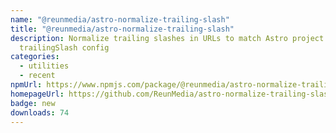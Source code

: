 ```yaml
---
name: "@reunmedia/astro-normalize-trailing-slash"
title: "@reunmedia/astro-normalize-trailing-slash"
description: Normalize trailing slashes in URLs to match Astro project's
  trailingSlash config
categories:
  - utilities
  - recent
npmUrl: https://www.npmjs.com/package/@reunmedia/astro-normalize-trailing-slash
homepageUrl: https://github.com/ReunMedia/astro-normalize-trailing-slash
badge: new
downloads: 74
---
```

